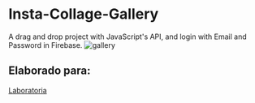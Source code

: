 # Insta-Collage-Gallery

A drag and drop project with JavaScript's API, and login with Email and Password in Firebase. 
![gallery](https://user-images.githubusercontent.com/37430652/45243889-0eb26180-b2bb-11e8-8242-7a6996d0fcb9.PNG)

## Elaborado para: 

[Laboratoria](http://www.laboratoria.la/)
